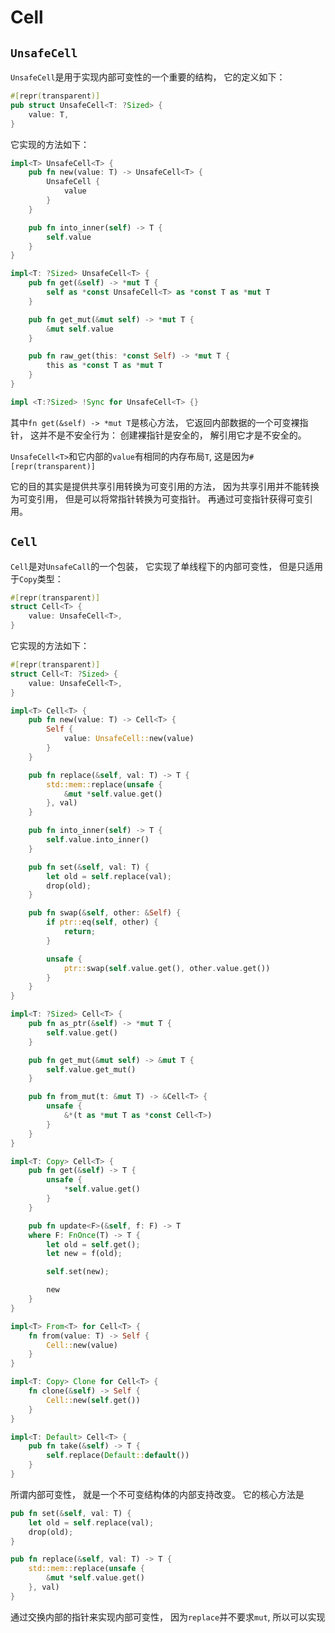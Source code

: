 # Cell

## `UnsafeCell`

`UnsafeCell`是用于实现内部可变性的一个重要的结构， 它的定义如下：

```rust
#[repr(transparent)]
pub struct UnsafeCell<T: ?Sized> {
    value: T,
}
```

它实现的方法如下：

```rust
impl<T> UnsafeCell<T> {
    pub fn new(value: T) -> UnsafeCell<T> {
        UnsafeCell {
            value
        }
    }

    pub fn into_inner(self) -> T {
        self.value
    }
}

impl<T: ?Sized> UnsafeCell<T> {
    pub fn get(&self) -> *mut T {
        self as *const UnsafeCell<T> as *const T as *mut T
    }

    pub fn get_mut(&mut self) -> *mut T {
        &mut self.value
    }

    pub fn raw_get(this: *const Self) -> *mut T {
        this as *const T as *mut T
    }
}

impl <T:?Sized> !Sync for UnsafeCell<T> {}
```

其中`fn get(&self) -> *mut T`是核心方法， 它返回内部数据的一个可变裸指针， 这并不是不安全行为： 创建裸指针是安全的， 解引用它才是不安全的。

`UnsafeCell<T>`和它内部的`value`有相同的内存布局`T`, 这是因为`#[repr(transparent)]`

它的目的其实是提供共享引用转换为可变引用的方法， 因为共享引用并不能转换为可变引用， 但是可以将常指针转换为可变指针。 再通过可变指针获得可变引用。

## `Cell`

`Cell`是对`UnsafeCall`的一个包装， 它实现了单线程下的内部可变性， 但是只适用于`Copy`类型：

```rust
#[repr(transparent)]
struct Cell<T> {
    value: UnsafeCell<T>,
}
```

它实现的方法如下：

```rust
#[repr(transparent)]
struct Cell<T: ?Sized> {
    value: UnsafeCell<T>,
}

impl<T> Cell<T> {
    pub fn new(value: T) -> Cell<T> {
        Self {
            value: UnsafeCell::new(value)
        }
    }

    pub fn replace(&self, val: T) -> T {
        std::mem::replace(unsafe {
            &mut *self.value.get()
        }, val)
    }

    pub fn into_inner(self) -> T {
        self.value.into_inner()
    }

    pub fn set(&self, val: T) {
        let old = self.replace(val);
        drop(old);
    }

    pub fn swap(&self, other: &Self) {
        if ptr::eq(self, other) {
            return;
        }

        unsafe {
            ptr::swap(self.value.get(), other.value.get())
        }
    }
}

impl<T: ?Sized> Cell<T> {
    pub fn as_ptr(&self) -> *mut T {
        self.value.get()
    }

    pub fn get_mut(&mut self) -> &mut T {
        self.value.get_mut()
    }

    pub fn from_mut(t: &mut T) -> &Cell<T> {
        unsafe {
            &*(t as *mut T as *const Cell<T>)
        }
    }
}

impl<T: Copy> Cell<T> {
    pub fn get(&self) -> T {
        unsafe {
            *self.value.get()
        }
    }

    pub fn update<F>(&self, f: F) -> T
    where F: FnOnce(T) -> T {
        let old = self.get();
        let new = f(old);

        self.set(new);

        new
    }
}

impl<T> From<T> for Cell<T> {
    fn from(value: T) -> Self {
        Cell::new(value)
    }
}

impl<T: Copy> Clone for Cell<T> {
    fn clone(&self) -> Self {
        Cell::new(self.get())
    }
}

impl<T: Default> Cell<T> {
    pub fn take(&self) -> T {
        self.replace(Default::default())
    }
}
```

所谓内部可变性， 就是一个不可变结构体的内部支持改变。 它的核心方法是

```rust
pub fn set(&self, val: T) {
    let old = self.replace(val);
    drop(old);
}

pub fn replace(&self, val: T) -> T {
    std::mem::replace(unsafe {
        &mut *self.value.get()
    }, val)
}
```

通过交换内部的指针来实现内部可变性， 因为`replace`并不要求`mut`, 所以可以实现
